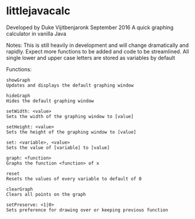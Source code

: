 # littlejavacalc
Developed by Duke Vijitbenjaronk September 2016
A quick graphing calculator in vanilla Java


Notes:
  This is still heavily in development and will change dramatically and rapidly.
  Expect more functions to be added and code to be streamlined.
  All single lower and upper case letters are stored as variables by default


Functions:


  	showGraph
    Updates and displays the default graphing window
    
  	hideGraph
  	Hides the default graphing window
  	
  	setWidth: <value>
    Sets the width of the graphing window to [value]
    
  	setHeight: <value>
    Sets the height of the graphing window to [value]
    
  	set: <variable>, <value>
    Sets the value of [variable] to [value]
    
  	graph: <function>
    Graphs the function <function> of x
    
    reset
    Resets the values of every variable to default of 0
    
    clearGraph
    Clears all points on the graph
    
    setPreserve: <1|0>
    Sets preference for drawing over or keeping previous function
